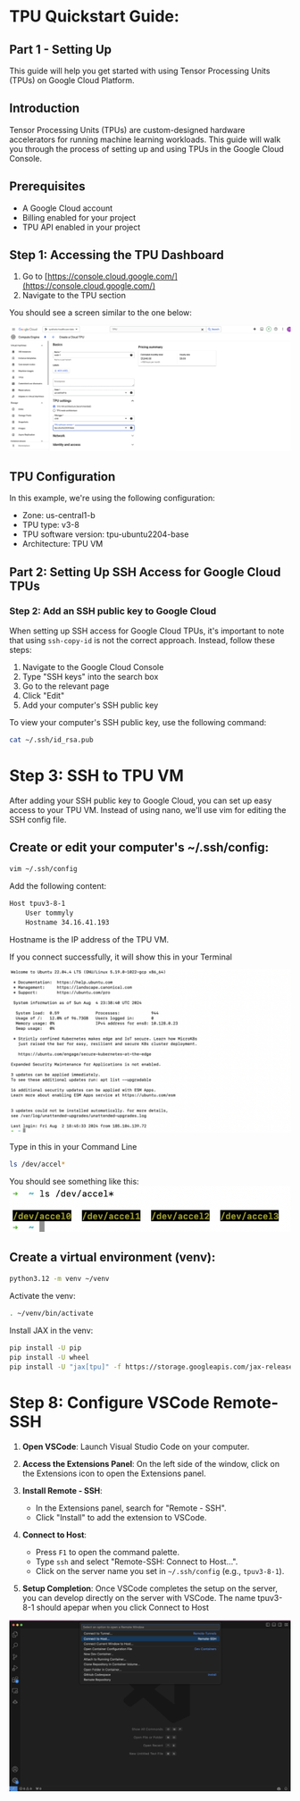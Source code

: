 # TPU Quickstart Guide: 

## Part 1 - Setting Up

This guide will help you get started with using Tensor Processing Units (TPUs) on Google Cloud Platform.

## Introduction

Tensor Processing Units (TPUs) are custom-designed hardware accelerators for running machine learning workloads. This guide will walk you through the process of setting up and using TPUs in the Google Cloud Console.

## Prerequisites

- A Google Cloud account
- Billing enabled for your project
- TPU API enabled in your project

## Step 1: Accessing the TPU Dashboard

1. Go to [https://console.cloud.google.com/](https://console.cloud.google.com/)
2. Navigate to the TPU section

You should see a screen similar to the one below:

![TPU Dashboard](images/0.png)

## TPU Configuration

In this example, we're using the following configuration:

- Zone: us-central1-b
- TPU type: v3-8
- TPU software version: tpu-ubuntu2204-base
- Architecture: TPU VM

## Part 2: Setting Up SSH Access for Google Cloud TPUs

### Step 2: Add an SSH public key to Google Cloud

When setting up SSH access for Google Cloud TPUs, it's important to note that using `ssh-copy-id` is not the correct approach. Instead, follow these steps:

1. Navigate to the Google Cloud Console
2. Type "SSH keys" into the search box
3. Go to the relevant page
4. Click "Edit"
5. Add your computer's SSH public key

To view your computer's SSH public key, use the following command:

```bash
cat ~/.ssh/id_rsa.pub
```

# Step 3: SSH to TPU VM

After adding your SSH public key to Google Cloud, you can set up easy access to your TPU VM. Instead of using nano, we'll use vim for editing the SSH config file.

## Create or edit your computer's ~/.ssh/config:

```bash
vim ~/.ssh/config
```

Add the following content:
```bash
Host tpuv3-8-1
    User tommyly
    Hostname 34.16.41.193
```

Hostname is the IP address of the TPU VM.

If you connect successfully, it will show this in your Terminal

![TPU Terminal](images/1.png)

Type in this in your Command Line
```bash
ls /dev/accel*
```

You should see something like this:
![TPU Terminal](images/2.png)


## Create a virtual environment (venv):

```bash
python3.12 -m venv ~/venv
```

Activate the venv:
```bash
. ~/venv/bin/activate
```
Install JAX in the venv:
```bash
pip install -U pip
pip install -U wheel
pip install -U "jax[tpu]" -f https://storage.googleapis.com/jax-releases/libtpu_releases.html
```
# Step 8: Configure VSCode Remote-SSH

1. **Open VSCode**: Launch Visual Studio Code on your computer.

2. **Access the Extensions Panel**: On the left side of the window, click on the Extensions icon to open the Extensions panel.

3. **Install Remote - SSH**:
    - In the Extensions panel, search for "Remote - SSH".
    - Click "Install" to add the extension to VSCode.

4. **Connect to Host**:
    - Press `F1` to open the command palette.
    - Type `ssh` and select "Remote-SSH: Connect to Host...".
    - Click on the server name you set in `~/.ssh/config` (e.g., `tpuv3-8-1`).

5. **Setup Completion**: Once VSCode completes the setup on the server, you can develop directly on the server with VSCode. The name tpuv3-8-1 should apepar when you click Connect to Host

![Screenshot](images/3.png)
